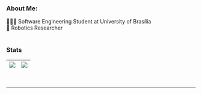 ### About Me:
👩🏻‍🎓 Software Engineering Student at University of Brasília <br>
🤖 Robotics Researcher <br> <br>


### Stats

<!-- | ![](http://github-profile-summary-cards.vercel.app/api/cards/stats?username=Suyannesara&theme=nord_dark) -->
<!-- ![](http://github-profile-summary-cards.vercel.app/api/cards/repos-per-language?username=Suyannesara&hide=Html&theme=nord_dark) -->
<!-- | :-: | :-: | :-: | -->

<!-- ![](http://github-profile-summary-cards.vercel.app/api/cards/profile-details?username=Suyannesara&theme=nord_dark) -->

| ![](http://github-profile-summary-cards.vercel.app/api/cards/most-commit-language?username=Suyannesara&theme=nord_dark) | ![](https://github-readme-stats-wheat-one-23.vercel.app?user=Suyannesara&hide_border=true&date_format=M%20j%5B%2C%20Y%5D&background=2D3742&stroke=2D3742&ring=6bbbca&fire=6bbbca&currStreakNum=fff&sideNums=6bbbca&currStreakLabel=6bbbca&sideLabels=fff&dates=fff) |
| :-: | :-: |

<br />

<!-- ![](https://github-readme-stats.vercel.app/api?username=suyannesara&theme=highcontrast&hide_border=true&include_all_commits=true&count_private=true)<br/> -->
<!-- ![](https://github-readme-streak-stats.herokuapp.com/?user=suyannesara&theme=highcontrast&hide_border=true)<br/> -->
<!-- ![](https://github-readme-stats.vercel.app/api/top-langs/?username=Suyannesara&theme=highcontrast&hide_border=true&include_all_commits=true&count_private=true&layout=compact) -->

---
<!-- [![](https://visitcount.itsvg.in/api?id=Suyannesara&icon=3&color=8)](https://visitcount.itsvg.in) -->

<!-- Proudly created with GPRM ( https://gprm.itsvg.in ) -->


